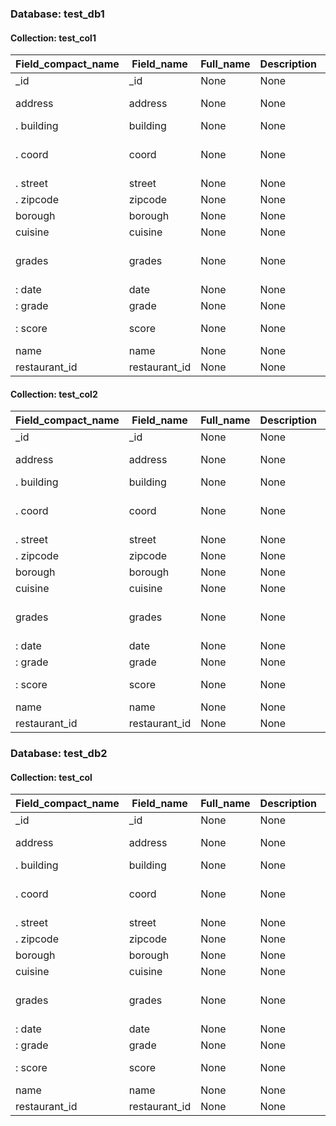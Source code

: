 
### Database: test_db1
#### Collection: test_col1 
|Field_compact_name     |Field_name        |Full_name     |Description     |Count     |Percentage     |Types_count                                   |
|-----------------------|------------------|--------------|----------------|----------|---------------|----------------------------------------------|
|_id                    |_id               |None          |None            |25359     |100.0          |oid : 25359                                   |
|address                |address           |None          |None            |25359     |100.0          |OBJECT : 25359                                |
| . building            |building          |None          |None            |25359     |100.0          |string : 25359                                |
| . coord               |coord             |None          |None            |25359     |100.0          |ARRAY(float : 50714, null : 2) : 25359        |
| . street              |street            |None          |None            |25359     |100.0          |string : 25359                                |
| . zipcode             |zipcode           |None          |None            |25359     |100.0          |string : 25359                                |
|borough                |borough           |None          |None            |25359     |100.0          |string : 25359                                |
|cuisine                |cuisine           |None          |None            |25359     |100.0          |string : 25359                                |
|grades                 |grades            |None          |None            |25359     |100.0          |ARRAY(OBJECT : 93463, null : 738) : 25359     |
| : date                |date              |None          |None            |93463     |368.56         |date : 93463                                  |
| : grade               |grade             |None          |None            |93463     |368.56         |string : 93463                                |
| : score               |score             |None          |None            |93463     |368.56         |integer : 93450, null : 13                    |
|name                   |name              |None          |None            |25359     |100.0          |string : 25359                                |
|restaurant_id          |restaurant_id     |None          |None            |25359     |100.0          |string : 25359                                |

#### Collection: test_col2 
|Field_compact_name     |Field_name        |Full_name     |Description     |Count     |Percentage     |Types_count                                   |
|-----------------------|------------------|--------------|----------------|----------|---------------|----------------------------------------------|
|_id                    |_id               |None          |None            |25359     |100.0          |oid : 25359                                   |
|address                |address           |None          |None            |25359     |100.0          |OBJECT : 25359                                |
| . building            |building          |None          |None            |25359     |100.0          |string : 25359                                |
| . coord               |coord             |None          |None            |25359     |100.0          |ARRAY(float : 50714, null : 2) : 25359        |
| . street              |street            |None          |None            |25359     |100.0          |string : 25359                                |
| . zipcode             |zipcode           |None          |None            |25359     |100.0          |string : 25359                                |
|borough                |borough           |None          |None            |25359     |100.0          |string : 25359                                |
|cuisine                |cuisine           |None          |None            |25359     |100.0          |string : 25359                                |
|grades                 |grades            |None          |None            |25359     |100.0          |ARRAY(OBJECT : 93463, null : 738) : 25359     |
| : date                |date              |None          |None            |93463     |368.56         |date : 93463                                  |
| : grade               |grade             |None          |None            |93463     |368.56         |string : 93463                                |
| : score               |score             |None          |None            |93463     |368.56         |integer : 93450, null : 13                    |
|name                   |name              |None          |None            |25359     |100.0          |string : 25359                                |
|restaurant_id          |restaurant_id     |None          |None            |25359     |100.0          |string : 25359                                |


### Database: test_db2
#### Collection: test_col 
|Field_compact_name     |Field_name        |Full_name     |Description     |Count     |Percentage     |Types_count                                   |
|-----------------------|------------------|--------------|----------------|----------|---------------|----------------------------------------------|
|_id                    |_id               |None          |None            |25359     |100.0          |oid : 25359                                   |
|address                |address           |None          |None            |25359     |100.0          |OBJECT : 25359                                |
| . building            |building          |None          |None            |25359     |100.0          |string : 25359                                |
| . coord               |coord             |None          |None            |25359     |100.0          |ARRAY(float : 50714, null : 2) : 25359        |
| . street              |street            |None          |None            |25359     |100.0          |string : 25359                                |
| . zipcode             |zipcode           |None          |None            |25359     |100.0          |string : 25359                                |
|borough                |borough           |None          |None            |25359     |100.0          |string : 25359                                |
|cuisine                |cuisine           |None          |None            |25359     |100.0          |string : 25359                                |
|grades                 |grades            |None          |None            |25359     |100.0          |ARRAY(OBJECT : 93463, null : 738) : 25359     |
| : date                |date              |None          |None            |93463     |368.56         |date : 93463                                  |
| : grade               |grade             |None          |None            |93463     |368.56         |string : 93463                                |
| : score               |score             |None          |None            |93463     |368.56         |integer : 93450, null : 13                    |
|name                   |name              |None          |None            |25359     |100.0          |string : 25359                                |
|restaurant_id          |restaurant_id     |None          |None            |25359     |100.0          |string : 25359                                |

